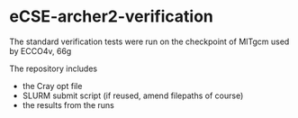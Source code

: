# eCSE-archer2-verification

The standard verification tests were run on the checkpoint of MITgcm used by ECCO4v, 66g

The repository includes
- the Cray opt file
- SLURM submit script (if reused, amend filepaths of course)
- the results from the runs


